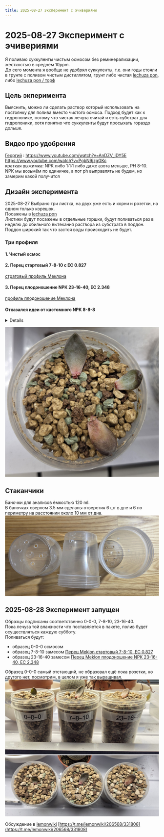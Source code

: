 ```yaml
---
title: 2025-08-27 Эксперимент с эчивериями
---
```

# 2025-08-27 Эксперимент с эчивериями
Я поливаю суккуленты чистым осмосом без реминерализации, жесткостью в среднем 10ppm.  
До сего момента я вообще не удобрял суккуленты, т.е. они годы стояли в грунте с поливом чистым дистиллятом, грунт либо чистая [lechuza pon](/growing/substrat/lechuza-pon.md), либо [lechuza pon / торф](/growing/substrat/lechuza-pon-turf.md)

## Цель экперимента
Выяснить, можно ли сделать раствор который использовать на постоянку для полива вместо чистого осмоса. Подход будет как к гидропонике, потому что чистая лечуза считай и есть субстрат для гидропоники, хотя понятно что суккуленты будут просыхать гораздо дольше.

<!-- truncate -->

## Видео про удобрения
[Георгий](/growing/personalies/aristov.md) : https://www.youtube.com/watch?v=AnDZV_iDY5E  
https://www.youtube.com/watch?v=PgbN9jzgGKc  
краткая выжимка: NPK либо 1:1:1 либо даже азота меньше, PH 8-10.  
NPK мы возьмём по единичке, а пот ph выправлять не будем, но замерим какой получится

## Дизайн эксперимента
2025-08-27 Выбрано три листка, на двух уже есть и корни и розетки, на одном только корешок.  
Посажены в [lechuza pon](/growing/substrat/lechuza-pon.md)  
Листики будут посажены в отдельные горшки, будут поливаться раз в неделю до обильного вытекания раствора из субстрата в поддон. Поддон широкий так что застоя воды происходить не будет.  

### Три профиля
#### 1. Чистый осмос
#### 2. Перец стартовый 7-8-10 с EC 0.827
[стратовый профиль Меклона](growing/profiles/pepper-meklon-start.md)

#### 3. Перец плодоношение NPK 23-16-40, EC 2.348
[профиль плодоношение Меклона](growing/profiles/pepper-meklon-fruiting.md)

#### Отказался идеи от кастомного NPK 8-8-8
<details>
  ![кастомный](2025-08-27-echiveria-experiment/hpg_1-1-1.jpg)  
</details>

![echiveria](2025-08-27-echiveria-experiment/echiveria.jpg)

## Стаканчики
Баночки для анализов ёмкостью 120 ml.  
В баночках сверлом 3.5 мм сделаны отверстия 6 шт в дне и 6 по периметру на расстоянии около 10 мм от дна.  
![баночки](2025-08-27-echiveria-experiment/20250828_184535.jpg)

## 2025-08-28 Эксперимент запущен
Образцы подписаны соответственно 0-0-0, 7-8-10, 23-16-40.  
Пока лечуза той влажности что поставляется в пакете, полив будет осуществляться каждую субботу.  
Поливаться будут:
 * образец 0-0-0 осмосом
 * образец 7-8-10 замесом [Перец Meklon стартовый 7-8-10, EC 0.827](/growing/profiles/pepper-meklon-start.md)
 * образец 23-16-40 замесом [Перец Meklon плодоношение NPK 23-16-40, EC 2.348](/growing/profiles/pepper-meklon-fruiting.md)

Образец 0-0-0 самый отстающий, не образовал ещё пока розетки, но другого нет, посмотрим, в целом я уже так выращивал.  
![баночки](2025-08-27-echiveria-experiment/20250828_185353.jpg)
![баночки](2025-08-27-echiveria-experiment/20250828_185401.jpg)



Обсуждение в [lemonwiki](growing/telegrams/lemonwiki.md) [https://t.me/lemonwiki/206568/331808](https://t.me/lemonwiki/206568/331808)

